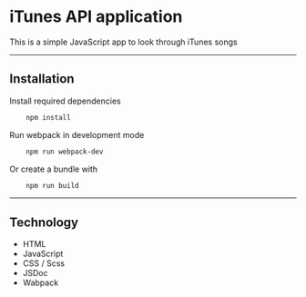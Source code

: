 
# iTunes API application

This is a simple JavaScript app to look through iTunes songs

---

## Installation

Install required dependencies

```bash
    npm install
```

Run webpack in development mode

```bash
    npm run webpack-dev
```

Or create a bundle with

```bash
    npm run build
```

---

## Technology

* HTML
* JavaScript
* CSS / Scss
* JSDoc
* Wabpack
